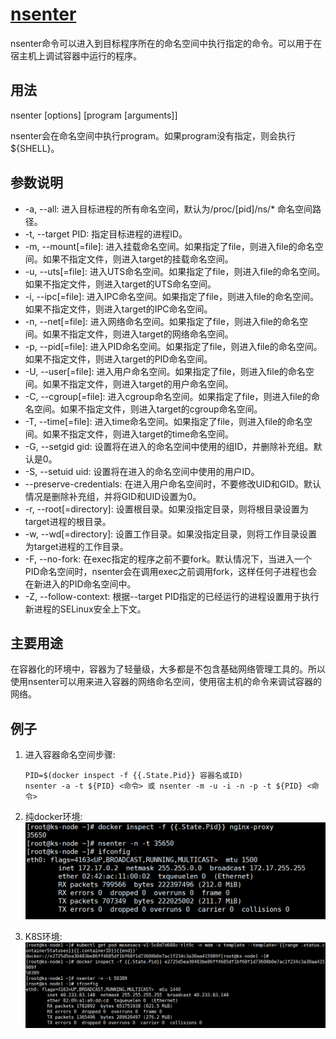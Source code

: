 # [nsenter](https://man7.org/linux/man-pages/man1/nsenter.1.html)

nsenter命令可以进入到目标程序所在的命名空间中执行指定的命令。可以用于在宿主机上调试容器中运行的程序。

## 用法

nsenter [options] [program [arguments]]

nsenter会在命名空间中执行program。如果program没有指定，则会执行${SHELL}。

## 参数说明

* -a, --all: 进入目标进程的所有命名空间，默认为/proc/[pid]/ns/* 命名空间路径。
* -t, --target PID: 指定目标进程的进程ID。
* -m, --mount[=file]: 进入挂载命名空间。如果指定了file，则进入file的命名空间。如果不指定文件，则进入target的挂载命名空间。
* -u, --uts[=file]: 进入UTS命名空间。如果指定了file，则进入file的命名空间。如果不指定文件，则进入target的UTS命名空间。
* -i, --ipc[=file]: 进入IPC命名空间。如果指定了file，则进入file的命名空间。如果不指定文件，则进入target的IPC命名空间。
* -n, --net[=file]: 进入网络命名空间。如果指定了file，则进入file的命名空间。如果不指定文件，则进入target的网络命名空间。
* -p, --pid[=file]: 进入PID命名空间。如果指定了file，则进入file的命名空间。如果不指定文件，则进入target的PID命名空间。
* -U, --user[=file]: 进入用户命名空间。如果指定了file，则进入file的命名空间。如果不指定文件，则进入target的用户命名空间。
* -C, --cgroup[=file]: 进入cgroup命名空间。如果指定了file，则进入file的命名空间。如果不指定文件，则进入target的cgroup命名空间。
* -T, --time[=file]: 进入time命名空间。如果指定了file，则进入file的命名空间。如果不指定文件，则进入target的time命名空间。
* -G, --setgid gid: 设置将在进入的命名空间中使用的组ID，并删除补充组。默认是0。
* -S, --setuid uid: 设置将在进入的命名空间中使用的用户ID。
* --preserve-credentials: 在进入用户命名空间时，不要修改UID和GID。默认情况是删除补充组，并将GID和UID设置为0。
* -r, --root[=directory]: 设置根目录。如果没指定目录，则将根目录设置为target进程的根目录。
* -w, --wd[=directory]: 设置工作目录。如果没指定目录，则将工作目录设置为target进程的工作目录。
* -F, --no-fork: 在exec指定的程序之前不要fork。默认情况下，当进入一个PID命名空间时，nsenter会在调用exec之前调用fork，这样任何子进程也会在新进入的PID命名空间中。
* -Z, --follow-context: 根据--target PID指定的已经运行的进程设置用于执行新进程的SELinux安全上下文。

## 主要用途

在容器化的环境中，容器为了轻量级，大多都是不包含基础网络管理工具的。所以使用nsenter可以用来进入容器的网络命名空间，使用宿主机的命令来调试容器的网络。

## 例子

1. 进入容器命名空间步骤:  

    ```linux
    PID=$(docker inspect -f {{.State.Pid}} 容器名或ID)
    nsenter -a -t ${PID} <命令> 或 nsenter -m -u -i -n -p -t ${PID} <命令>
    ```

2. 纯docker环境:  
    ![nsenter命令进入容器](/imgs/commonCmds/nsenter-docker.PNG)

3. K8S环境:  
   ![nsenter命令进入容器](/imgs/commonCmds/nsenter-k8s.PNG)